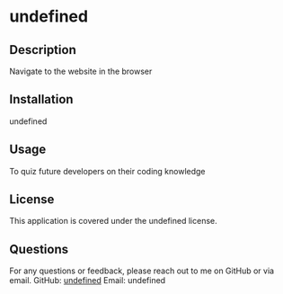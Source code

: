 
# undefined

## Description
Navigate to the website in the browser

## Installation
undefined

## Usage
To quiz future developers on their coding knowledge

## License
This application is covered under the undefined license.

## Questions
For any questions or feedback, please reach out to me on GitHub or via email.
GitHub: [undefined](https://github.com/undefined)
Email: undefined
